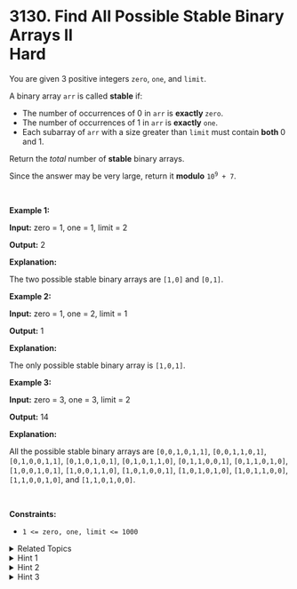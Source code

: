 
# 3130. Find All Possible Stable Binary Arrays II<br> Hard

<p>You are given 3 positive integers <code>zero</code>, <code>one</code>, and <code>limit</code>.</p>

<p>A <span data-keyword="binary-array">binary array</span> <code>arr</code> is called <strong>stable</strong> if:</p>

<ul>
	<li>The number of occurrences of 0 in <code>arr</code> is <strong>exactly </strong><code>zero</code>.</li>
	<li>The number of occurrences of 1 in <code>arr</code> is <strong>exactly</strong> <code>one</code>.</li>
	<li>Each <span data-keyword="subarray-nonempty">subarray</span> of <code>arr</code> with a size greater than <code>limit</code> must contain <strong>both </strong>0 and 1.</li>
</ul>

<p>Return the <em>total</em> number of <strong>stable</strong> binary arrays.</p>

<p>Since the answer may be very large, return it <strong>modulo</strong> <code>10<sup>9</sup> + 7</code>.</p>

<p>&nbsp;</p>
<p><strong class="example">Example 1:</strong></p>

<div class="example-block">
<p><strong>Input:</strong> <span class="example-io">zero = 1, one = 1, limit = 2</span></p>

<p><strong>Output:</strong> <span class="example-io">2</span></p>

<p><strong>Explanation:</strong></p>

<p>The two possible stable binary arrays are <code>[1,0]</code> and <code>[0,1]</code>.</p>
</div>

<p><strong class="example">Example 2:</strong></p>

<div class="example-block">
<p><strong>Input:</strong> <span class="example-io">zero = 1, one = 2, limit = 1</span></p>

<p><strong>Output:</strong> <span class="example-io">1</span></p>

<p><strong>Explanation:</strong></p>

<p>The only possible stable binary array is <code>[1,0,1]</code>.</p>
</div>

<p><strong class="example">Example 3:</strong></p>

<div class="example-block">
<p><strong>Input:</strong> <span class="example-io">zero = 3, one = 3, limit = 2</span></p>

<p><strong>Output:</strong> <span class="example-io">14</span></p>

<p><strong>Explanation:</strong></p>

<p>All the possible stable binary arrays are <code>[0,0,1,0,1,1]</code>, <code>[0,0,1,1,0,1]</code>, <code>[0,1,0,0,1,1]</code>, <code>[0,1,0,1,0,1]</code>, <code>[0,1,0,1,1,0]</code>, <code>[0,1,1,0,0,1]</code>, <code>[0,1,1,0,1,0]</code>, <code>[1,0,0,1,0,1]</code>, <code>[1,0,0,1,1,0]</code>, <code>[1,0,1,0,0,1]</code>, <code>[1,0,1,0,1,0]</code>, <code>[1,0,1,1,0,0]</code>, <code>[1,1,0,0,1,0]</code>, and <code>[1,1,0,1,0,0]</code>.</p>
</div>

<p>&nbsp;</p>
<p><strong>Constraints:</strong></p>

<ul>
	<li><code>1 &lt;= zero, one, limit &lt;= 1000</code></li>
</ul>


<details>

<summary> Related Topics </summary>

-	`Dynamic Programming`
-	`Prefix Sum`

</details>


<details>
<summary> Hint 1 </summary>
Let <code>dp[x][y][z = 0/1]</code> be the number of stable arrays with exactly <code>x</code> zeros, <code>y</code> ones, and the last element is <code>z</code>. (0 or 1).
<code>dp[x][y][0] + dp[x][y][1]</code> is the answer for given <code>(x, y)</code>.
</details>

<details>
<summary> Hint 2 </summary>
If we have already placed <code>x</code> 1 and <code>y</code> 0, if we place a group of <code>k</code> 0, the number of ways is <code>dp[x-k][y][1]</code>. We can place a group with size <code>i</code>, where <code>i</code> varies from 1 to <code>min(limit, zero - x)</code>.
Similarly, we can solve by placing a group of ones.
</details>

<details>
<summary> Hint 3 </summary>
Speed up the calculation using prefix arrays to store the sum of <code>dp</code> states.
</details>